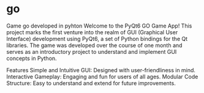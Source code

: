 # go
Game go developed in pyhton
Welcome to the PyQt6 GO Game App! This project marks the first venture into the realm of GUI (Graphical User Interface) development using PyQt6, a set of Python bindings for the Qt libraries. The game was developed over the course of one month and serves as an introductory project to understand and implement GUI concepts in Python.

Features
Simple and Intuitive GUI: Designed with user-friendliness in mind.
Interactive Gameplay: Engaging and fun for users of all ages.
Modular Code Structure: Easy to understand and extend for future improvements.
